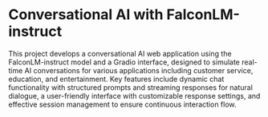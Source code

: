 # Conversational AI with FalconLM-instruct

This project develops a conversational AI web application using the FalconLM-instruct model and a Gradio interface, designed to simulate real-time AI conversations for various applications including customer service, education, and entertainment. Key features include dynamic chat functionality with structured prompts and streaming responses for natural dialogue, a user-friendly interface with customizable response settings, and effective session management to ensure continuous interaction flow.
